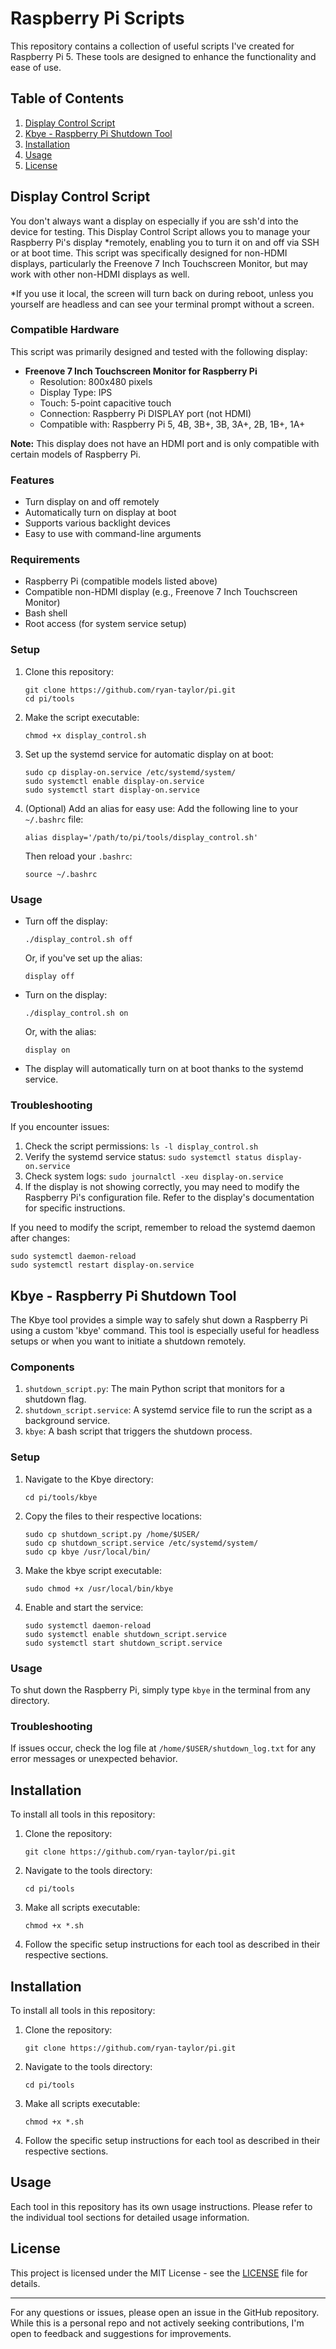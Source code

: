 # Raspberry Pi Scripts

This repository contains a collection of useful scripts I've created for Raspberry Pi 5. These tools are designed to enhance the functionality and ease of use.

## Table of Contents
1. [Display Control Script](#display-control-script)
2. [Kbye - Raspberry Pi Shutdown Tool](#kbye---raspberry-pi-shutdown-tool)
3. [Installation](#installation)
4. [Usage](#usage)
5. [License](#license)

## Display Control Script

You don't always want a display on especially if you are ssh'd into the device for testing. This Display Control Script allows you to manage your Raspberry Pi's display *remotely, enabling you to turn it on and off via SSH or at boot time. This script was specifically designed for non-HDMI displays, particularly the Freenove 7 Inch Touchscreen Monitor, but may work with other non-HDMI displays as well.

*If you use it local, the screen will turn back on during reboot, unless you yourself are headless and can see your terminal prompt without a screen.

### Compatible Hardware

This script was primarily designed and tested with the following display:

- **Freenove 7 Inch Touchscreen Monitor for Raspberry Pi**
  - Resolution: 800x480 pixels
  - Display Type: IPS
  - Touch: 5-point capacitive touch
  - Connection: Raspberry Pi DISPLAY port (not HDMI)
  - Compatible with: Raspberry Pi 5, 4B, 3B+, 3B, 3A+, 2B, 1B+, 1A+

**Note:** This display does not have an HDMI port and is only compatible with certain models of Raspberry Pi.

### Features

- Turn display on and off remotely
- Automatically turn on display at boot
- Supports various backlight devices
- Easy to use with command-line arguments

### Requirements

- Raspberry Pi (compatible models listed above)
- Compatible non-HDMI display (e.g., Freenove 7 Inch Touchscreen Monitor)
- Bash shell
- Root access (for system service setup)

### Setup

1. Clone this repository:
   ```
   git clone https://github.com/ryan-taylor/pi.git
   cd pi/tools
   ```

2. Make the script executable:
   ```
   chmod +x display_control.sh
   ```

3. Set up the systemd service for automatic display on at boot:
   ```
   sudo cp display-on.service /etc/systemd/system/
   sudo systemctl enable display-on.service
   sudo systemctl start display-on.service
   ```

4. (Optional) Add an alias for easy use:
   Add the following line to your `~/.bashrc` file:
   ```
   alias display='/path/to/pi/tools/display_control.sh'
   ```
   Then reload your `.bashrc`:
   ```
   source ~/.bashrc
   ```

### Usage

- Turn off the display:
  ```
  ./display_control.sh off
  ```
  Or, if you've set up the alias:
  ```
  display off
  ```

- Turn on the display:
  ```
  ./display_control.sh on
  ```
  Or, with the alias:
  ```
  display on
  ```

- The display will automatically turn on at boot thanks to the systemd service.

### Troubleshooting

If you encounter issues:

1. Check the script permissions: `ls -l display_control.sh`
2. Verify the systemd service status: `sudo systemctl status display-on.service`
3. Check system logs: `sudo journalctl -xeu display-on.service`
4. If the display is not showing correctly, you may need to modify the Raspberry Pi's configuration file. Refer to the display's documentation for specific instructions.

If you need to modify the script, remember to reload the systemd daemon after changes:
```
sudo systemctl daemon-reload
sudo systemctl restart display-on.service
```

## Kbye - Raspberry Pi Shutdown Tool

The Kbye tool provides a simple way to safely shut down a Raspberry Pi using a custom 'kbye' command. This tool is especially useful for headless setups or when you want to initiate a shutdown remotely.

### Components
1. `shutdown_script.py`: The main Python script that monitors for a shutdown flag.
2. `shutdown_script.service`: A systemd service file to run the script as a background service.
3. `kbye`: A bash script that triggers the shutdown process.

### Setup
1. Navigate to the Kbye directory:
   ```
   cd pi/tools/kbye
   ```
2. Copy the files to their respective locations:
   ```
   sudo cp shutdown_script.py /home/$USER/
   sudo cp shutdown_script.service /etc/systemd/system/
   sudo cp kbye /usr/local/bin/
   ```
3. Make the kbye script executable:
   ```
   sudo chmod +x /usr/local/bin/kbye
   ```
4. Enable and start the service:
   ```
   sudo systemctl daemon-reload
   sudo systemctl enable shutdown_script.service
   sudo systemctl start shutdown_script.service
   ```

### Usage
To shut down the Raspberry Pi, simply type `kbye` in the terminal from any directory.

### Troubleshooting
If issues occur, check the log file at `/home/$USER/shutdown_log.txt` for any error messages or unexpected behavior.

## Installation

To install all tools in this repository:

1. Clone the repository:
   ```
   git clone https://github.com/ryan-taylor/pi.git
   ```
2. Navigate to the tools directory:
   ```
   cd pi/tools
   ```
3. Make all scripts executable:
   ```
   chmod +x *.sh
   ```
4. Follow the specific setup instructions for each tool as described in their respective sections.

## Installation

To install all tools in this repository:

1. Clone the repository:
   ```
   git clone https://github.com/ryan-taylor/pi.git
   ```

2. Navigate to the tools directory:
   ```
   cd pi/tools
   ```

3. Make all scripts executable:
   ```
   chmod +x *.sh
   ```

4. Follow the specific setup instructions for each tool as described in their respective sections.

## Usage

Each tool in this repository has its own usage instructions. Please refer to the individual tool sections for detailed usage information.

## License

This project is licensed under the MIT License - see the [LICENSE](LICENSE) file for details.

---

For any questions or issues, please open an issue in the GitHub repository. While this is a personal repo and not actively seeking contributions, I'm open to feedback and suggestions for improvements.
